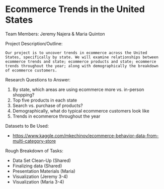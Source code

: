 # Ecommerce Trends in the United States
Team Members: Jeremy Najera & Maria Quinton

Project Description/Outline:

    Our project is to uncover trends in ecommerce across the United States, specifically by state. We will examine relationships between ecommerce trends and state; ecommerce products and state; ecommerce trends throughout the year; along with demographically the breakdown of ecommerce customers. 

Research Questions to Answer:

1. By state, which areas are using ecommerce more vs. in-person shopping?
2. Top five products in each state
3. Search vs. purchase of products?
4. Demographically, what do typical ecommerce customers look like
5. Trends in ecommerce throughout the year

Datasets to Be Used:

- https://www.kaggle.com/mkechinov/ecommerce-behavior-data-from-multi-category-store

Rough Breakdown of Tasks:

- Data Set Clean-Up (Shared)
- Finalizing data (Shared)
- Presentation Materials (Maria)
- Visualization (Jeremy 3-4)
- Visualization (Maria 3-4)

